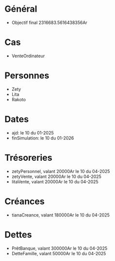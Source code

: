 # Général
* Objectif final 2316683.5616438356Ar

# Cas
* VenteOrdinateur

# Personnes
* Zety
* Lita
* Rakoto
 
# Dates
* ajd: le 10 du 01-2025
* finSimulation: le 10 du 01-2026

# Trésoreries
* zetyPersonnel, valant 20000Ar le 10 du 04-2025
* zetyVente, valant 20000Ar le 10 du 04-2025
* litaVente, valant 20000Ar le 10 du 04-2025
 
# Créances
* tianaCreance, valant 180000Ar le 10 du 04-2025

# Dettes
* PrêtBanque, valant 300000Ar le 10 du 04-2025
* DetteFamille, valant 50000Ar le 10 du 04-2025
